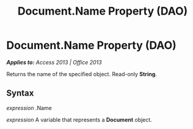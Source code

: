 ﻿---
title: Document.Name Property (DAO)
TOCTitle: Name Property
ms:assetid: 7810a441-2d85-fa9e-a27f-9db464cb9cce
ms:mtpsurl: https://msdn.microsoft.com/en-us/library/Ff196102(v=office.15)
ms:contentKeyID: 48545743
ms.date: 09/18/2015
mtps_version: v=office.15
f1_keywords:
- dao360.chm1053001
f1_categories:
- Office.Version=v15
---

# Document.Name Property (DAO)


_**Applies to:** Access 2013 | Office 2013_

Returns the name of the specified object. Read-only **String**.

## Syntax

*expression* .Name

*expression* A variable that represents a **Document** object.

